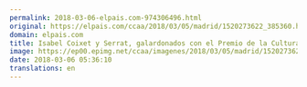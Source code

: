 ```yaml
---
permalink: 2018-03-06-elpais.com-974306496.html
original: https://elpais.com/ccaa/2018/03/05/madrid/1520273622_385360.html#?ref=rss&format=simple&link=link
domain: elpais.com
title: Isabel Coixet y Serrat, galardonados con el Premio de la Cultura de la Comunidad
image: https://ep00.epimg.net/ccaa/imagenes/2018/03/05/madrid/1520273622_385360_1520275873_rrss_normal.jpg
date: 2018-03-06 05:36:10
translations: en
---
```



